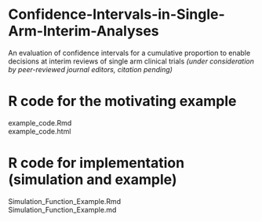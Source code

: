 # Confidence-Intervals-in-Single-Arm-Interim-Analyses
An evaluation of confidence intervals for a cumulative proportion to enable decisions at interim reviews of single arm clinical trials
_(under consideration by peer-reviewed journal editors, citation pending)_

# R code for the motivating example
example_code.Rmd  
example_code.html

# R code for implementation (simulation and example)
Simulation_Function_Example.Rmd  
Simulation_Function_Example.md
